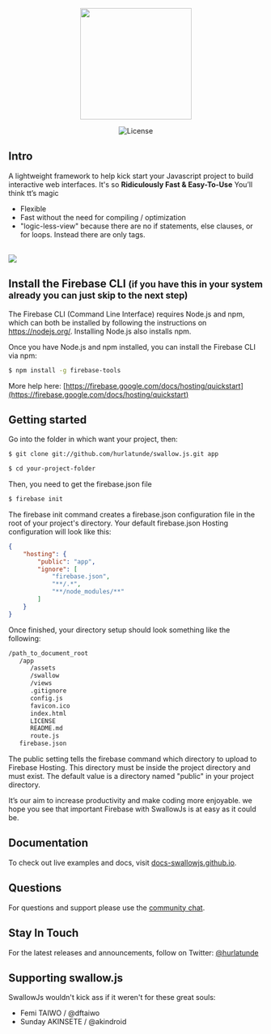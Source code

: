
<p align="center">
<a href="https://docs-swallowjs.github.io/" target="_blank">
<img width="220"src="https://raw.githubusercontent.com/hurlatunde/swallow.js/master/swallow/utility/css/img/swallo_logo_footer.png">
</a>
</p>

<p align="center">
  <img src="https://img.shields.io/npm/l/vue.svg" alt="License">
</p>

## Intro
A lightweight framework to help kick start your Javascript project to build interactive web interfaces. It's so <strong>Ridiculously Fast & Easy-To-Use</strong> You’ll think tt’s magic
- Flexible
- Fast without the need for compiling / optimization
- "logic-less-view" because there are no if statements, else clauses, or for loops. Instead there are only tags.

<br>
<img src="https://raw.githubusercontent.com/hurlatunde/swallow.js/master/swallow/utility/css/img/swallow.png" />
<br>

## Install the Firebase CLI <small>(if you have this in your system already you can just skip to the next step)</small>

The Firebase CLI (Command Line Interface) requires Node.js and npm, which can both be installed by following the instructions on https://nodejs.org/. Installing Node.js also installs npm.

Once you have Node.js and npm installed, you can install the Firebase CLI via npm:

```bash
$ npm install -g firebase-tools
```
More help here: [https://firebase.google.com/docs/hosting/quickstart](https://firebase.google.com/docs/hosting/quickstart)

## Getting started

Go into the folder in which want your project, then:

```bash
$ git clone git://github.com/hurlatunde/swallow.js.git app
```

```bash
$ cd your-project-folder
```

Then, you need to get the firebase.json file

```bash
$ firebase init
```
The firebase init command creates a firebase.json configuration file in the root of your project's directory. Your default firebase.json Hosting configuration will look like this:

```json
{
    "hosting": {
        "public": "app",
        "ignore": [
            "firebase.json",
            "**/.*",
            "**/node_modules/**"
        ]
    }
}
```

Once finished, your directory setup should look something like the following:

```html
/path_to_document_root
   /app
      /assets
      /swallow
      /views
      .gitignore
      config.js
      favicon.ico
      index.html
      LICENSE
      README.md
      route.js
   firebase.json
```

The public setting tells the firebase command which directory to upload to Firebase Hosting. This directory must be inside the project directory and must exist. The default value is a directory named "public" in your project directory.

It’s our aim to increase productivity and make coding more enjoyable. we hope you see that important Firebase with SwallowJs is at easy as it could be.

## Documentation

To check out live examples and docs, visit [docs-swallowjs.github.io](https://docs-swallowjs.github.io/).

## Questions

For questions and support please use the [community chat](https://chat.vuejs.org/).

## Stay In Touch

For the latest releases and announcements, follow on Twitter: [@hurlatunde](https://twitter.com/hurlatunde)

## Supporting swallow.js

SwallowJs wouldn't kick ass if it weren't for these great souls:

<ul>
<li> Femi TAIWO / @dftaiwo </li>
<li> Sunday AKINSETE / @akindroid </li>
</ul>
